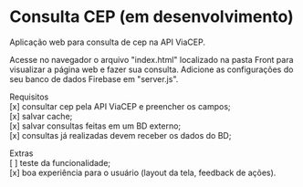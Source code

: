 # Consulta CEP (em desenvolvimento)

Aplicação web para consulta de cep na API ViaCEP.

Acesse no navegador o arquivo "index.html" localizado na pasta Front para visualizar a página web e fazer sua consulta. Adicione as configurações do seu banco de dados Firebase em "server.js".

Requisitos </br>
[x] consultar cep pela API ViaCEP e preencher os campos;</br>
[x] salvar cache;</br>
[x] salvar consultas feitas em um BD externo;</br>
[x] consultas já realizadas devem receber os dados do BD;</br>

Extras</br>
[ ] teste da funcionalidade;</br>
[x] boa experiência para o usuário (layout da tela, feedback de ações).</br>
